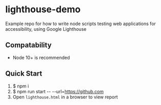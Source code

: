 # lighthouse-demo
Example repo for how to write node scripts testing web applications for accessibility, using Google Lighthouse

## Compatability

- Node 10+ is recommended

## Quick Start

1. $ npm i
2. $ npm run start -- --url=https://github.com
3. Open `lighthouse.html` in a browser to view report